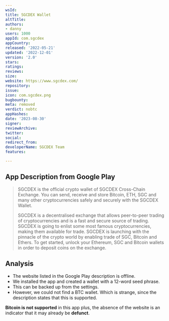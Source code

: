 ```yaml
---
wsId: 
title: SGCDEX Wallet
altTitle: 
authors:
- danny
users: 1000
appId: com.sgcdex
appCountry: 
released: '2022-05-21'
updated: '2022-12-01'
version: '2.0'
stars: 
ratings: 
reviews: 
size: 
website: https://www.sgcdex.com/
repository: 
issue: 
icon: com.sgcdex.png
bugbounty: 
meta: removed
verdict: nobtc
appHashes: 
date: '2023-08-30'
signer: 
reviewArchive: 
twitter: 
social: 
redirect_from: 
developerName: SGCDEX Team
features: 

---
```


## App Description from Google Play

> SGCDEX is the official crypto wallet of SGCDEX Cross-Chain Exchange. You can send, receive and store Bitcoin, ETH, SGC and many other cryptocurrencies safely and securely with the SGCDEX Wallet.
>
> SGCDEX is a decentralised exchange that allows peer-to-peer trading of cryptocurrencies and is a fast and secure source of trading. SGCDEX is going to enlist some most famous cryptocurrencies, making them available for trade. SGCDEX is launching with the pinnacle of the crypto world by enabling trade of SGC, Bitcoin and Ethers. To get started, unlock your Ethereum, SGC and Bitcoin wallets in order to deposit coins on the exchange.

## Analysis

- The website listed in the Google Play description is offline.
- We installed the app and created a wallet with a 12-word seed phrase.
- This can be backed up from the settings.
- However, we could not find a BTC wallet. Which is strange, since the description states that this is supported.

**Bitcoin is not supported** in this app plus, the absence of the website is an indicator that it may already be **defunct**.